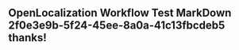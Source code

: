 <properties
ms.topic="hero-topic"
ms.test1="hero-topic"
ms.test2="test"/>


## OpenLocalization Workflow Test MarkDown 2f0e3e9b-5f24-45ee-8a0a-41c13fbcdeb5 thanks!



<!--HONumber=Sep16_HO1-->


